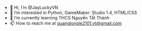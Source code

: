 - 👋 Hi, I’m @JayLuckyVN
- 👀 I’m interested in Python, GameMaker: Studio 1.4, HTML/CSS
- 🌱 I’m currently learning THCS Nguyễn Tất Thành
- 📫 How to reach me at quanglongle2101.yt@gmail.com

<!---
JayLuckyVN/JayLuckyVN is a ✨ special ✨ repository because its `README.md` (this file) appears on your GitHub profile.
You can click the Preview link to take a look at your changes.
--->
